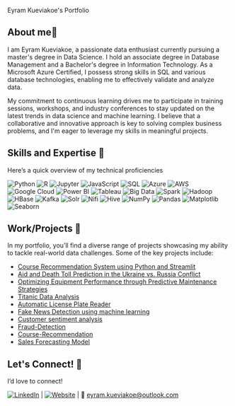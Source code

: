 Eyram Kueviakoe's Portfolio


## About me👋

I am Eyram Kueviakoe, a passionate data enthusiast currently pursuing a master's degree in Data Science. I hold an associate degree in Database Management and a Bachelor's degree in Information Technology. As a Microsoft Azure Certified, I possess strong skills in SQL and various database technologies, enabling me to effectively validate and analyze data.

My commitment to continuous learning drives me to participate in training sessions, workshops, and industry conferences to stay updated on the latest trends in data science and machine learning. I believe that a collaborative and innovative approach is key to solving complex business problems, and I'm eager to leverage my skills in meaningful projects.


## Skills and Expertise 🔧
Here’s a quick overview of my technical proficiencies

![Python](https://img.shields.io/badge/Python-3776AB?style=flat&logo=python&logoColor=white&logoWidth=30)
![R](https://img.shields.io/badge/R-276DC3?style=flat&logo=r&logoColor=white&logoWidth=30)
![Jupyter](https://img.shields.io/badge/Jupyter-F37626?style=flat&logo=jupyter&logoColor=white&logoWidth=30)
![JavaScript](https://img.shields.io/badge/JavaScript-F7DF1E?style=flat&logo=javascript&logoColor=black&logoWidth=30)
![SQL](https://img.shields.io/badge/SQL-4479A1?style=flat&logo=mysql&logoColor=white&logoWidth=30)
![Azure](https://img.shields.io/badge/Azure-0078D4?style=flat&logo=microsoftazure&logoColor=white&logoWidth=30)
![AWS](https://img.shields.io/badge/AWS-232F3E?style=flat&logo=amazonaws&logoColor=white&logoWidth=30)
![Google Cloud](https://img.shields.io/badge/Google_Cloud-4285F4?style=flat&logo=googlecloud&logoColor=white&logoWidth=30)
![Power BI](https://img.shields.io/badge/Power_BI-F2C94C?style=flat&logo=powerbi&logoColor=black&logoWidth=30)
![Tableau](https://img.shields.io/badge/Tableau-E97627?style=flat&logo=tableau&logoColor=white&logoWidth=30)
![Big Data](https://img.shields.io/badge/Big_Data-0072C6?style=flat&logo=apache&logoColor=white&logoWidth=30)
![Spark](https://img.shields.io/badge/Spark-E25A1C?style=flat&logo=apache-spark&logoColor=white&logoWidth=30)
![Hadoop](https://img.shields.io/badge/Hadoop-FCC624?style=flat&logo=apache-hadoop&logoColor=black&logoWidth=30)
![HBase](https://img.shields.io/badge/HBase-7B42BC?style=flat&logo=apache-hbase&logoColor=white&logoWidth=30)
![Kafka](https://img.shields.io/badge/Kafka-231F20?style=flat&logo=apache-kafka&logoColor=white&logoWidth=30)
![Solr](https://img.shields.io/badge/Solr-5B5B5B?style=flat&logo=apache-solr&logoColor=white&logoWidth=30)
![Nifi](https://img.shields.io/badge/Nifi-00A8B5?style=flat&logo=apache-nifi&logoColor=white&logoWidth=30)
![Hive](https://img.shields.io/badge/Hive-FCE76E?style=flat&logo=apache-hive&logoColor=black&logoWidth=30)
![NumPy](https://img.shields.io/badge/NumPy-013243?style=flat&logo=numpy&logoColor=white&logoWidth=30)
![Pandas](https://img.shields.io/badge/Pandas-150458?style=flat&logo=pandas&logoColor=white&logoWidth=30)
![Matplotlib](https://img.shields.io/badge/Matplotlib-003DA5?style=flat&logo=matplotlib&logoColor=white&logoWidth=30)
![Seaborn](https://img.shields.io/badge/Seaborn-30B0C7?style=flat&logo=seaborn&logoColor=white&logoWidth=30)


## Work/Projects 🌟
In my portfolio, you’ll find a diverse range of projects showcasing my ability to tackle real-world data challenges. Some of the key projects include:

- [Course Recommendation System using Python and Streamlit](https://github.com/kueyram/Course-Recommendation)
- [Aid and Death Toll Prediction in the Ukraine vs. Russia Conflict](https://github.com/kueyram/Analysis-of-Ukraine-vs-Russia-conflict)
- [Optimizing Equipment Performance through Predictive Maintenance Strategies](https://github.com/kueyram/Predictive-Maintenance)
- [Titanic Data Analysis](https://github.com/kueyram/Titanic-Data-Analysis)
- [Automatic License Plate Reader](https://github.com/kueyram/Automatic-License-Plate-Detection)
- [Fake News Detection using machine learning](https://github.com/kueyram/Fake-News-Detection)
- [Customer sentiment analysis](https://github.com/kueyram/Customer-sentiment-analysis)
- [Fraud-Detection](https://github.com/kueyram/Fraud-Detection)
- [Course-Recommendation](https://github.com/kueyram/Course-Recommendation)
- [Sales Forecasting Model](https://github.com/kueyram/Sales-Forecasting-Model)


## Let's Connect! 🤝
I’d love to connect!

[![LinkedIn](https://img.shields.io/badge/LinkedIn-0077B5?style=flat&logo=linkedin&logoColor=white&logoWidth=50)](https://www.linkedin.com/in/eyramkueviakoe)
| [![Website](https://img.shields.io/badge/Website-0078D4?style=flat&logo=internet-explorer&logoColor=white&logoWidth=50)](https://kueyram.github.io/)
| 📧 [eyram.kueviakoe@outlook.com](mailto:eyram.kueviakoe@outlook.com)